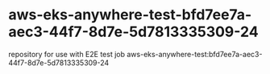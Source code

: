 # aws-eks-anywhere-test-bfd7ee7a-aec3-44f7-8d7e-5d7813335309-24
repository for use with E2E test job aws-eks-anywhere-test:bfd7ee7a-aec3-44f7-8d7e-5d7813335309-24
